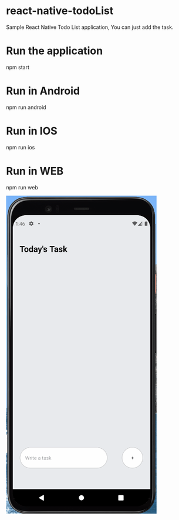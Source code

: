 # react-native-todoList
Sample React Native Todo List application, You can just add the task.

# Run the application
npm start

# Run in Android 
npm run android

# Run in IOS 
npm run ios

# Run in WEB 
npm run web

![Add the Todo Task ](./TodoList.gif)
